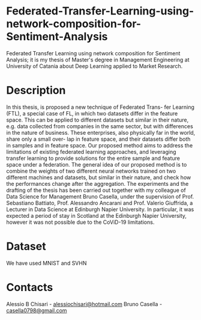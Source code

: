 # Federated-Transfer-Learning-using-network-composition-for-Sentiment-Analysis
Federated Transfer Learning using network composition for Sentiment Analysis; it is my thesis of Master's degree in Management Engineering at University of Catania about Deep Learning applied to Market Research.
# Description
In this thesis, is proposed a new technique of Federated Trans- fer Learning (FTL), a special case of FL, in which two datasets differ in the feature space. This can be applied to different datasets but similar in their nature, e.g. data collected from companies in the same sector, but with differences in the nature of business. These enterprises, also physically far in the world, share only a small over- lap in feature space, and their datasets differ both in samples and in feature space. Our proposed method aims to address the limitations of existing federated learning approaches, and leveraging transfer learning to provide solutions for the entire sample and feature space under a federation. The general idea of our proposed method is to combine the weights of two different neural networks trained on two different machines and datasets, but similar in their nature, and check how the performances change after the aggregation. The experiments and the drafting of the thesis has been carried out together with my colleague of Data Science for Management Bruno Casella, under the supervision of Prof. Sebastiano Battiato, Prof. Alessandro Ancarani and Prof. Valerio Giuffrida, a Lecturer in Data Science at Edinburgh Napier University. In particular, it was expected a period of stay in Scotland at the Edinburgh Napier University, however it was not possible due to the CoViD-19 limitations.

# Dataset
We have used MNIST and SVHN

# Contacts
Alessio B Chisari - alessiochisari@hotmail.com
Bruno Casella - casella0798@gmail.com
